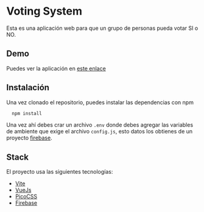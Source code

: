 
# Voting System

Esta es una aplicación web para que un grupo de personas pueda votar SI o NO.


## Demo

Puedes ver la aplicación en [este enlace](https://si-o-no.vercel.app/)


## Instalación

Una vez clonado el repositorio, puedes instalar las dependencias con npm

```bash
  npm install
```

Una vez ahí debes crar un archivo `.env` donde debes agregar las variables de ambiente que exige el archivo `config.js`, esto datos los obtienes de un proyecto [firebase](https://firebase.google.com/).
    
## Stack

El proyecto usa las siguientes tecnologías:

- [Vite](https://vitejs.dev/)
- [VueJs](https://vuejs.org/)
- [PicoCSS](https://picocss.com/)
- [Firebase](https://firebase.google.com/)
